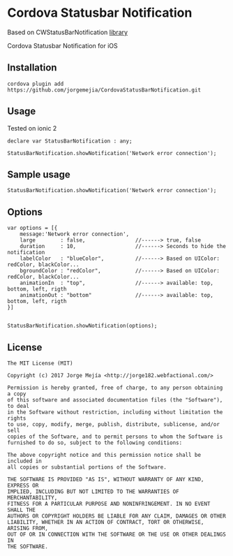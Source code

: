 # Cordova Statusbar Notification
Based on CWStatusBarNotification [library](https://github.com/cezarywojcik/CWStatusBarNotification/)

Cordova Statusbar Notification for iOS

## Installation

`cordova plugin add https://github.com/jorgemejia/CordovaStatusBarNotification.git`


## Usage
Tested on ionic 2 

```objc
declare var StatusBarNotification : any;

StatusBarNotification.showNotification('Network error connection');
```

## Sample usage
```objc
StatusBarNotification.showNotification('Network error connection');
```
## Options
```objc
var options = [{
    message:'Network error connection',
    large        : false,                //------> true, false
    duration     : 10,                   //------> Seconds to hide the notification   
    labelColor   : "blueColor",          //------> Based on UIColor: redColor, blackColor...  
    bgroundColor : "redColor",           //------> Based on UIColor: redColor, blackColor...  
    animationIn  : "top",                //------> available: top, bottom, left, rigth
    animationOut : "bottom"              //------> available: top, bottom, left, rigth
}]


StatusBarNotification.showNotification(options);
```



## License

    The MIT License (MIT)

    Copyright (c) 2017 Jorge Mejía <http://jorge182.webfactional.com/>

    Permission is hereby granted, free of charge, to any person obtaining a copy
    of this software and associated documentation files (the "Software"), to deal
    in the Software without restriction, including without limitation the rights
    to use, copy, modify, merge, publish, distribute, sublicense, and/or sell
    copies of the Software, and to permit persons to whom the Software is
    furnished to do so, subject to the following conditions:

    The above copyright notice and this permission notice shall be included in
    all copies or substantial portions of the Software.

    THE SOFTWARE IS PROVIDED "AS IS", WITHOUT WARRANTY OF ANY KIND, EXPRESS OR
    IMPLIED, INCLUDING BUT NOT LIMITED TO THE WARRANTIES OF MERCHANTABILITY,
    FITNESS FOR A PARTICULAR PURPOSE AND NONINFRINGEMENT. IN NO EVENT SHALL THE
    AUTHORS OR COPYRIGHT HOLDERS BE LIABLE FOR ANY CLAIM, DAMAGES OR OTHER
    LIABILITY, WHETHER IN AN ACTION OF CONTRACT, TORT OR OTHERWISE, ARISING FROM,
    OUT OF OR IN CONNECTION WITH THE SOFTWARE OR THE USE OR OTHER DEALINGS IN
    THE SOFTWARE.
